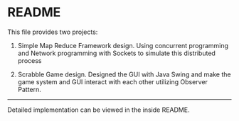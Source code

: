 README
==========

This file provides two projects: 

1. Simple Map Reduce Framework design. Using concurrent programming and Network programming with Sockets to simulate this distributed process

2. Scrabble Game design. Designed the GUI with Java Swing and make the game system and GUI interact with each other utilizing Observer Pattern.

---

Detailed implementation can be viewed in the inside README.

